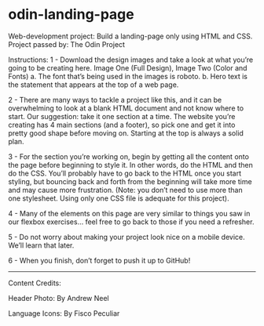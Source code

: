 # odin-landing-page

Web-development project:
Build a landing-page only using HTML and CSS.
Project passed by: The Odin Project

Instructions:
1 - Download the design images and take a look at what you’re going to be creating here. Image One (Full Design), Image Two (Color and Fonts)
    a. The font that’s being used in the images is roboto.
    b. Hero text is the statement that appears at the top of a web page.

2 - There are many ways to tackle a project like this, and it can be overwhelming to look at a blank HTML document and not know where to start. Our suggestion: take it one section at a time. The website you’re creating has 4 main sections (and a footer), so pick one and get it into pretty good shape before moving on. Starting at the top is always a solid plan.

3 - For the section you’re working on, begin by getting all the content onto the page before beginning to style it. In other words, do the HTML and then do the CSS. You’ll probably have to go back to the HTML once you start styling, but bouncing back and forth from the beginning will take more time and may cause more frustration. (Note: you don’t need to use more than one stylesheet. Using only one CSS file is adequate for this project).

4 - Many of the elements on this page are very similar to things you saw in our flexbox exercises… feel free to go back to those if you need a refresher.

5 - Do not worry about making your project look nice on a mobile device. We’ll learn that later.

6 - When you finish, don’t forget to push it up to GitHub!

------------------------------------------------------------------------------------------
Content Credits:

Header Photo: By Andrew Neel

Language Icons: By Fisco Peculiar
